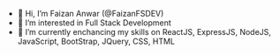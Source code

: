 - 👋 Hi, I’m Faizan Anwar (@FaizanFSDEV)
- 👀 I’m interested in Full Stack Development
- 🌱 I’m currently enchancing my skills on ReactJS, ExpressJS, NodeJS, JavaScript, BootStrap, JQuery, CSS, HTML

<!---
FaizanFSDEV/FaizanFSDEV is a ✨ special ✨ repository because its `README.md` (this file) appears on your GitHub profile.
You can click the Preview link to take a look at your changes.
--->

